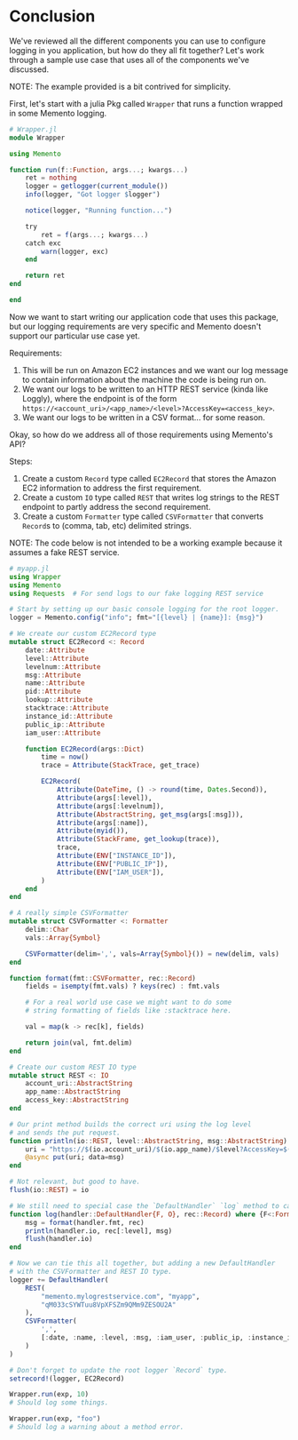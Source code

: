 # Conclusion

We've reviewed all the different components you can use to configure logging in you application, but how do they all fit together?
Let's work through a sample use case that uses all of the components we've discussed.

NOTE: The example provided is a bit contrived for simplicity.

First, let's start with a julia Pkg called `Wrapper` that runs a function wrapped in some Memento logging.
```julia
# Wrapper.jl
module Wrapper

using Memento

function run(f::Function, args...; kwargs...)
    ret = nothing
    logger = getlogger(current_module())
    info(logger, "Got logger $logger")

    notice(logger, "Running function...")

    try
        ret = f(args...; kwargs...)
    catch exc
        warn(logger, exc)
    end

    return ret
end

end
```

Now we want to start writing our application code that uses this package, but our logging requirements are very specific and Memento doesn't support our particular use case yet.

Requirements:

1. This will be run on Amazon EC2 instances and we want our log message to contain information about the machine the code is being run on.
2. We want our logs to be written to an HTTP REST service (kinda like Loggly), where the endpoint is of the form `https://<account_uri>/<app_name>/<level>?AccessKey=<access_key>`.
3. We want our logs to be written in a CSV format... for some reason.

Okay, so how do we address all of those requirements using Memento's API?

Steps:

1. Create a custom `Record` type called `EC2Record` that stores the Amazon EC2 information to address the first requirement.
2. Create a custom `IO` type called `REST` that writes log strings to the REST endpoint to partly address the second requirement.
3. Create a custom `Formatter` type called `CSVFormatter` that converts `Record`s to (comma, tab, etc) delimited strings.

NOTE: The code below is not intended to be a working example because it assumes a fake REST service.
```julia
# myapp.jl
using Wrapper
using Memento
using Requests  # For send logs to our fake logging REST service

# Start by setting up our basic console logging for the root logger.
logger = Memento.config("info"; fmt="[{level} | {name}]: {msg}")

# We create our custom EC2Record type
mutable struct EC2Record <: Record
    date::Attribute
    level::Attribute
    levelnum::Attribute
    msg::Attribute
    name::Attribute
    pid::Attribute
    lookup::Attribute
    stacktrace::Attribute
    instance_id::Attribute
    public_ip::Attribute
    iam_user::Attribute

    function EC2Record(args::Dict)
        time = now()
        trace = Attribute(StackTrace, get_trace)

        EC2Record(
            Attribute(DateTime, () -> round(time, Dates.Second)),
            Attribute(args[:level]),
            Attribute(args[:levelnum]),
            Attribute(AbstractString, get_msg(args[:msg])),
            Attribute(args[:name]),
            Attribute(myid()),
            Attribute(StackFrame, get_lookup(trace)),
            trace,
            Attribute(ENV["INSTANCE_ID"]),
            Attribute(ENV["PUBLIC_IP"]),
            Attribute(ENV["IAM_USER"]),
        )
    end
end

# A really simple CSVFormatter
mutable struct CSVFormatter <: Formatter
    delim::Char
    vals::Array{Symbol}

    CSVFormatter(delim=',', vals=Array{Symbol}()) = new(delim, vals)
end

function format(fmt::CSVFormatter, rec::Record)
    fields = isempty(fmt.vals) ? keys(rec) : fmt.vals

    # For a real world use case we might want to do some
    # string formatting of fields like :stacktrace here.

    val = map(k -> rec[k], fields)

    return join(val, fmt.delim)
end

# Create our custom REST IO type
mutable struct REST <: IO
    account_uri::AbstractString
    app_name::AbstractString
    access_key::AbstractString
end

# Our print method builds the correct uri using the log level
# and sends the put request.
function println(io::REST, level::AbstractString, msg::AbstractString)
    uri = "https://$(io.account_uri)/$(io.app_name)/$level?AccessKey=$(io.access_key)"
    @async put(uri; data=msg)
end

# Not relevant, but good to have.
flush(io::REST) = io

# We still need to special case the `DefaultHandler` `log` method to call  `println(io::REST, level, msg)`
function log(handler::DefaultHandler{F, O}, rec::Record) where {F<:Formatter, O<:REST}
    msg = format(handler.fmt, rec)
    println(handler.io, rec[:level], msg)
    flush(handler.io)
end

# Now we can tie this all together, but adding a new DefaultHandler
# with the CSVFormatter and REST IO type.
logger += DefaultHandler(
    REST(
        "memento.mylogrestservice.com", "myapp",
        "qM033cSYWTuu8VpXFSZm9QMm9ZESOU2A"
    ),
    CSVFormatter(
        ',',
        [:date, :name, :level, :msg, :iam_user, :public_ip, :instance_id]
    )
)

# Don't forget to update the root logger `Record` type.
setrecord!(logger, EC2Record)

Wrapper.run(exp, 10)
# Should log some things.

Wrapper.run(exp, "foo")
# Should log a warning about a method error.
```
